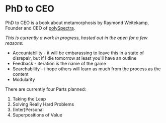# PhD to CEO

PhD to CEO is a book about metamorphosis by Raymond Weitekamp, Founder and CEO of [polySpectra](http://polyspectra.com).

_This is currently a work in progress, hosted out in the open for a few reasons:_

* Accountability - it will be embarassing to leave this in a state of disrepair, but if I die tomorrow at least you'll have an outline
* Feedback - iteration is the name of the game
* Searchability - i hope others will learn as much from the process as the content
* Modularity

There are currently four Parts planned:

1. Taking the Leap
2. Solving Really Hard Problems
3. \(Inter\)Personal
4. Superpositions of Value



